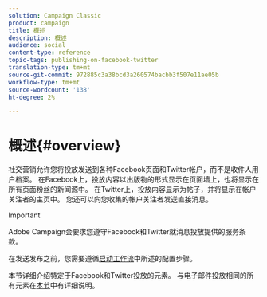 ```yaml
---
solution: Campaign Classic
product: campaign
title: 概述
description: 概述
audience: social
content-type: reference
topic-tags: publishing-on-facebook-twitter
translation-type: tm+mt
source-git-commit: 972885c3a38bcd3a260574bacbb3f507e11ae05b
workflow-type: tm+mt
source-wordcount: '138'
ht-degree: 2%

---
```



# 概述{#overview}

社交营销允许您将投放发送到各种Facebook页面和Twitter帐户，而不是收件人用户档案。 在Facebook上，投放内容以出版物的形式显示在页面墙上，也将显示在所有页面粉丝的新闻源中。 在Twitter上，投放内容显示为帖子，并将显示在帐户关注者的主页中。 您还可以向您收集的帐户关注者发送直接消息。

>[!IMPORTANT]
>
>Adobe Campaign会要求您遵守Facebook和Twitter就消息投放提供的服务条款。
>
>在发送发布之前，您需要遵循[启动工作流](../../social/using/starting-workflows.md)中所述的配置步骤。

本节详细介绍特定于Facebook和Twitter投放的元素。 与电子邮件投放相同的所有元素在[本节](../../delivery/using/about-email-channel.md)中有详细说明。
